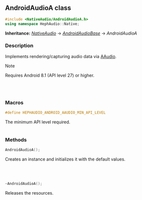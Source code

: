 ## AndroidAudioA class
```c++
#include <NativeAudio/AndroidAudioA.h>
using namespace HephAudio::Native;
```
**Inheritance:** *[NativeAudio](/docs/HephAudio/NativeAudio/NativeAudio.md)* -> *[AndroidAudioBase](/docs/HephAudio/NativeAudio/AndroidAudioBase.md)* -> *AndroidAudioA*

### Description
Implements rendering/capturing audio data via [AAudio](https://developer.android.com/ndk/guides/audio/aaudio/aaudio).

> [!NOTE]
> Requires Android 8.1 (API level 27) or higher.<br>

<br><br>

### Macros

```c++
#define HEPHAUDIO_ANDROID_AAUDIO_MIN_API_LEVEL
```
The minimum API level required.
<br><br>

### Methods
```c++
AndroidAudioA();
```
Creates an instance and initializes it with the default values.
<br><br><br><br>

```c++
~AndroidAudioA();
```
Releases the resources.
<br><br><br><br>
